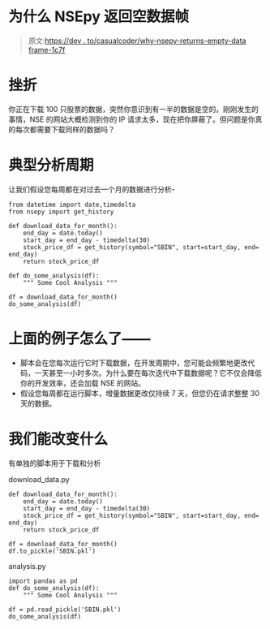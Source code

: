# 为什么 NSEpy 返回空数据帧

> 原文:[https://dev . to/casualcoder/why-nsepy-returns-empty-data frame-1c7f](https://dev.to/casualcoder/why-does-nsepy-returns-empty-dataframe-1c7f)

# [](#the-frustration)挫折

你正在下载 100 只股票的数据，突然你意识到有一半的数据是空的。刚刚发生的事情，NSE 的网站大概检测到你的 IP 请求太多，现在把你屏蔽了。但问题是你真的每次都需要下载同样的数据吗？

# [](#typical-analysis-cycle)典型分析周期

让我们假设您每周都在对过去一个月的数据进行分析-

```
from datetime import date,timedelta
from nsepy import get_history

def download_data_for_month():
    end_day = date.today()
    start_day = end_day - timedelta(30)
    stock_price_df = get_history(symbol="SBIN", start=start_day, end= end_day)
    return stock_price_df

def do_some_analysis(df):
    """ Some Cool Analysis """

df = download_data_for_month()
do_some_analysis(df) 
```

# [](#whats-wrong-with-above-example)上面的例子怎么了——

*   脚本会在您每次运行它时下载数据，在开发周期中，您可能会频繁地更改代码，一天甚至一小时多次。为什么要在每次迭代中下载数据呢？它不仅会降低你的开发效率，还会加载 NSE 的网站。
*   假设您每周都在运行脚本，增量数据更改仅持续 7 天，但您仍在请求整整 30 天的数据。

# [](#what-can-we-change)我们能改变什么

有单独的脚本用于下载和分析

download_data.py

```
def download_data_for_month():
    end_day = date.today()
    start_day = end_day - timedelta(30)
    stock_price_df = get_history(symbol="SBIN", start=start_day, end= end_day)
    return stock_price_df

df = download_data_for_month()
df.to_pickle('SBIN.pkl') 
```

analysis.py

```
import pandas as pd
def do_some_analysis(df):
    """ Some Cool Analysis """

df = pd.read_pickle('SBIN.pkl')
do_some_analysis(df) 
```
